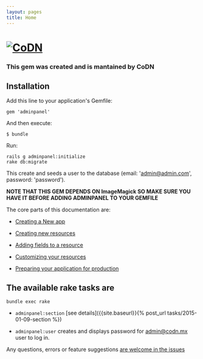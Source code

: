 ```yaml
---
layout: pages
title: Home
---
```

# [![CoDN](http://cl.ly/bZp9/codn.svg)](http://www.codn.mx "CoDN")

### This gem was created and is mantained by CoDN

## Installation

Add this line to your application's Gemfile:

    gem 'adminpanel'

And then execute:

    $ bundle

Run:

    rails g adminpanel:initialize
    rake db:migrate
This create and seeds a user to the database (email: 'admin@admin.com', password: 'password').

**NOTE THAT THIS GEM DEPENDS ON ImageMagick SO MAKE SURE YOU HAVE IT BEFORE ADDING ADMINPANEL TO YOUR GEMFILE**

The core parts of this documentation are:

* [Creating a New app](http://blog.codn.mx/adminpanel/generator/initialize-generator.html)

* [Creating new resources](http://blog.codn.mx/adminpanel/generator/resource.html)

* [Adding fields to a resource](http://blog.codn.mx/adminpanel/generator/migration.html)

* [Customizing your resources](https://github.com/codn/adminpanel/wiki/Adminpanel::Base-methods)

* [Preparing your application for production](http://blog.codn.mx/adminpanel/generator/dump.html)


## The available rake tasks are

`bundle exec rake`

* `adminpanel:section` [see details]({{site.baseurl}}{% post_url tasks/2015-01-09-section %})

* `adminpanel:user` creates and displays password for admin@codn.mx user to log in.

Any questions, errors or feature suggestions [are welcome in the issues](https://github.com/codn/adminpanel/issues/new)
